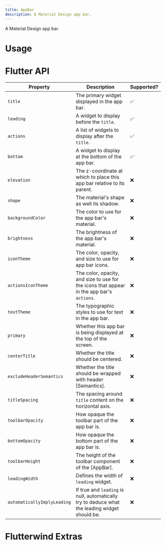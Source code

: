 ```yaml
---
title: AppBar
description: A Material Design app bar.
---
```

A Material Design app bar.

# Usage

# Flutter API

| Property             | Description                                                                                           | Supported? |
|----------------------|-------------------------------------------------------------------------------------------------------|------------|
| `title`              | The primary widget displayed in the app bar.                                                          | ✅          |
| `leading`            | A widget to display before the `title`.                                                               | ✅          |
| `actions`            | A list of widgets to display after the `title`.                                                       | ✅          |
| `bottom`             | A widget to display at the bottom of the app bar.                                                     | ✅          |
| `elevation`          | The z-coordinate at which to place this app bar relative to its parent.                               | ❌          |
| `shape`              | The material's shape as well its shadow.                                                              | ❌          |
| `backgroundColor`    | The color to use for the app bar's material.                                                          | ❌          |
| `brightness`         | The brightness of the app bar's material.                                                             | ❌          |
| `iconTheme`          | The color, opacity, and size to use for app bar icons.                                                | ❌          |
| `actionsIconTheme`   | The color, opacity, and size to use for the icons that appear in the app bar's `actions`.             | ❌          |
| `textTheme`          | The typographic styles to use for text in the app bar.                                                | ❌          |
| `primary`            | Whether this app bar is being displayed at the top of the screen.                                     | ❌          |
| `centerTitle`        | Whether the title should be centered.                                                                 | ❌          |
| `excludeHeaderSemantics` | Whether the title should be wrapped with header [Semantics].                                      | ❌          |
| `titleSpacing`       | The spacing around `title` content on the horizontal axis.                                            | ❌          |
| `toolbarOpacity`     | How opaque the toolbar part of the app bar is.                                                        | ❌          |
| `bottomOpacity`      | How opaque the bottom part of the app bar is.                                                         | ❌          |
| `toolbarHeight`      | The height of the toolbar component of the [AppBar].                                                  | ❌          |
| `leadingWidth`       | Defines the width of `leading` widget.                                                                | ❌          |
| `automaticallyImplyLeading` | If true and `leading` is null, automatically try to deduce what the leading widget should be. | ❌          |

# Flutterwind Extras